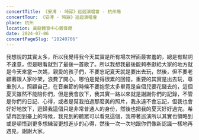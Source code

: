 ```yaml
---
concertTitle: 《安溥 · 時寐》巡迴演唱會 - 杭州場
concertTour: 《安溥 · 時寐》巡迴演唱會
place: 杭州
location: 黃龍體育中心體育館
date: 2024-07-06
concertPageSlug: "20240706"
---
```

我想說的其實太多，所以我覺得我今天其實是所有場次裡面最害羞的，總是有點詞不達意，但是眼看就到了最後一首歌了。所以我想我最後能夠奉獻給大家的地方就是今天來當一次媽，親愛的孩子們，不要忘記夏天就是要出去玩，然後，但不要老顧著跟人家吵架，浪費了開心，哪怕是覺得很累的回憶，重要的其實是出去玩，尊重別人，照顧自己，在音樂節的時候不要抱怨太多畢竟是自個兒要花錢去的，這個夏天雖然不能陪你們，但是我會放下，我其實一路以來就是謝謝你們的記錄，不管是你們的日記、心得，或者是幫我拍過那麼美的照片，我永遠不會忘記，但我也會好好地放下，迴歸我這個只是非常普通人的身份，然後也把我的夏天好好過完。希望再回到臺上的時候，我見到的聽眾可以看見這個，我帶著巡演所以其實也領略到或是頓悟到更多想練習更想進步的心得，然後一次一次地跟你們像新認識一樣地再遇見，謝謝大家。